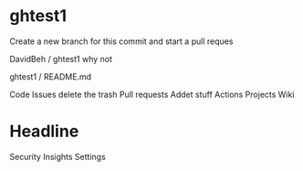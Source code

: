 # ghtest1

Create a new branch for this commit and start a pull reques

DavidBeh
/
ghtest1
why not

ghtest1
/
README.md


Code
Issues
delete the trash
Pull requests
Addet stuff
Actions
Projects
Wiki
# Headline
Security
Insights
Settings
